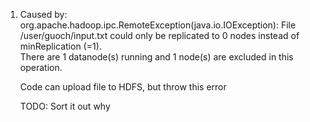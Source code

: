 1. Caused by: org.apache.hadoop.ipc.RemoteException(java.io.IOException): File /user/guoch/input.txt could only be replicated to 0 nodes instead of minReplication (=1).  
    There are 1 datanode(s) running and 1 node(s) are excluded in this operation.

   Code can upload file to HDFS, but throw this error
   
   TODO: Sort it out why 
   
   